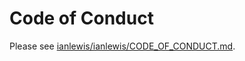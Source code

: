 # Code of Conduct

Please see [ianlewis/ianlewis/CODE_OF_CONDUCT.md](https://github.com/ianlewis/ianlewis/blob/main/CODE_OF_CONDUCT.md).

